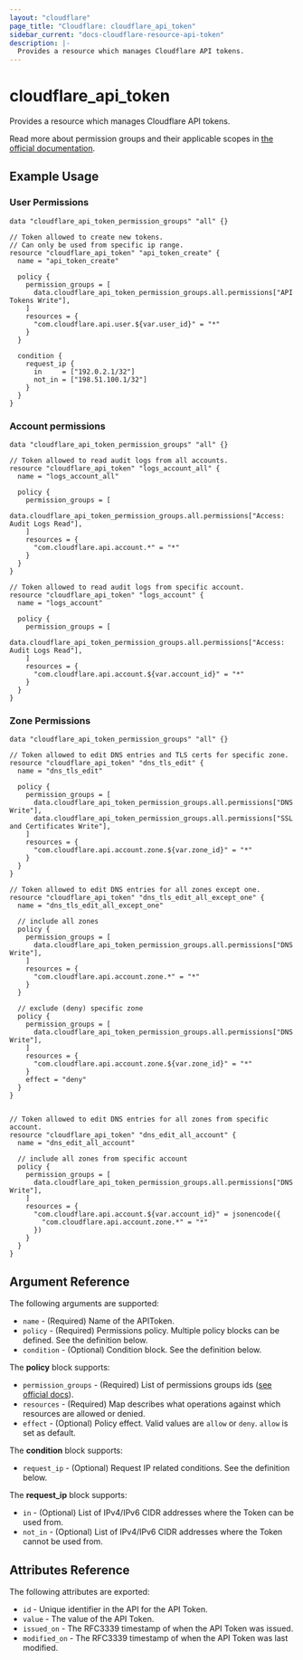 ```yaml
---
layout: "cloudflare"
page_title: "Cloudflare: cloudflare_api_token"
sidebar_current: "docs-cloudflare-resource-api-token"
description: |-
  Provides a resource which manages Cloudflare API tokens.
---
```


# cloudflare_api_token

Provides a resource which manages Cloudflare API tokens.

Read more about permission groups and their applicable scopes in
[the official documentation][1].

## Example Usage

### User Permissions

```hcl
data "cloudflare_api_token_permission_groups" "all" {}

// Token allowed to create new tokens.
// Can only be used from specific ip range.
resource "cloudflare_api_token" "api_token_create" {
  name = "api_token_create"

  policy {
    permission_groups = [
      data.cloudflare_api_token_permission_groups.all.permissions["API Tokens Write"],
    ]
    resources = {
      "com.cloudflare.api.user.${var.user_id}" = "*"
    }
  }

  condition {
    request_ip {
      in     = ["192.0.2.1/32"]
      not_in = ["198.51.100.1/32"]
    }
  }
}
```

### Account permissions

```hcl
data "cloudflare_api_token_permission_groups" "all" {}

// Token allowed to read audit logs from all accounts.
resource "cloudflare_api_token" "logs_account_all" {
  name = "logs_account_all"

  policy {
    permission_groups = [
      data.cloudflare_api_token_permission_groups.all.permissions["Access: Audit Logs Read"],
    ]
    resources = {
      "com.cloudflare.api.account.*" = "*"
    }
  }
}

// Token allowed to read audit logs from specific account.
resource "cloudflare_api_token" "logs_account" {
  name = "logs_account"

  policy {
    permission_groups = [
      data.cloudflare_api_token_permission_groups.all.permissions["Access: Audit Logs Read"],
    ]
    resources = {
      "com.cloudflare.api.account.${var.account_id}" = "*"
    }
  }
}
```
### Zone Permissions

```hcl
data "cloudflare_api_token_permission_groups" "all" {}

// Token allowed to edit DNS entries and TLS certs for specific zone.
resource "cloudflare_api_token" "dns_tls_edit" {
  name = "dns_tls_edit"

  policy {
    permission_groups = [
      data.cloudflare_api_token_permission_groups.all.permissions["DNS Write"],
      data.cloudflare_api_token_permission_groups.all.permissions["SSL and Certificates Write"],
    ]
    resources = {
      "com.cloudflare.api.account.zone.${var.zone_id}" = "*"
    }
  }
}

// Token allowed to edit DNS entries for all zones except one.
resource "cloudflare_api_token" "dns_tls_edit_all_except_one" {
  name = "dns_tls_edit_all_except_one"

  // include all zones
  policy {
    permission_groups = [
      data.cloudflare_api_token_permission_groups.all.permissions["DNS Write"],
    ]
    resources = {
      "com.cloudflare.api.account.zone.*" = "*"
    }
  }

  // exclude (deny) specific zone
  policy {
    permission_groups = [
      data.cloudflare_api_token_permission_groups.all.permissions["DNS Write"],
    ]
    resources = {
      "com.cloudflare.api.account.zone.${var.zone_id}" = "*"
    }
    effect = "deny"
  }
}


// Token allowed to edit DNS entries for all zones from specific account.
resource "cloudflare_api_token" "dns_edit_all_account" {
  name = "dns_edit_all_account"

  // include all zones from specific account
  policy {
    permission_groups = [
      data.cloudflare_api_token_permission_groups.all.permissions["DNS Write"],
    ]
    resources = {
      "com.cloudflare.api.account.${var.account_id}" = jsonencode({
        "com.cloudflare.api.account.zone.*" = "*"
      })
    }
  }
}
```

## Argument Reference

The following arguments are supported:

* `name` - (Required) Name of the APIToken.
* `policy` - (Required) Permissions policy. Multiple policy blocks can be defined.
See the definition below.
* `condition` - (Optional) Condition block. See the definition below.

The **policy** block supports:

* `permission_groups` - (Required) List of permissions groups
ids ([see official docs][1]).
* `resources` - (Required) Map describes what operations against which resources
are allowed or denied.
* `effect` - (Optional) Policy effect. Valid values are `allow` or `deny`. `allow` 
   is set as default.

The **condition** block supports:

* `request_ip` - (Optional) Request IP related conditions. See the definition below.

The **request_ip** block supports:

* `in` - (Optional) List of IPv4/IPv6 CIDR addresses where
the Token can be used from.
* `not_in` - (Optional) List of IPv4/IPv6 CIDR addresses where
the Token cannot be used from.

## Attributes Reference

The following attributes are exported:

* `id` - Unique identifier in the API for the API Token.
* `value` - The value of the API Token. 
* `issued_on` - The RFC3339 timestamp of when the API Token was issued.
* `modified_on` - The RFC3339 timestamp of when the API Token was last modified.

[1]: https://developers.cloudflare.com/api/tokens/create/permissions
